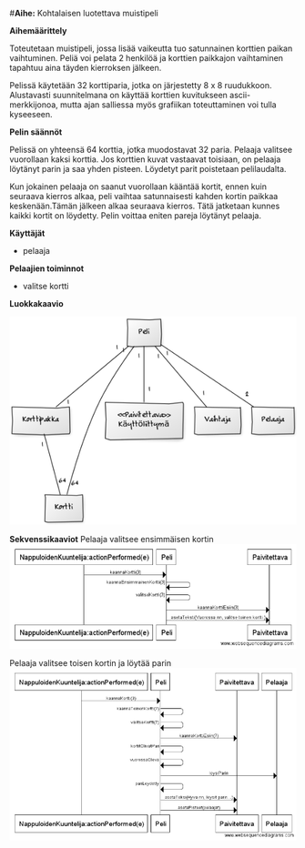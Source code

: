 #**Aihe:** Kohtalaisen luotettava muistipeli

**Aihemäärittely**

Toteutetaan muistipeli, jossa lisää vaikeutta tuo satunnainen korttien paikan vaihtuminen. Peliä voi pelata 2 henkilöä ja korttien paikkajon vaihtaminen tapahtuu aina täyden kierroksen jälkeen.

Pelissä käytetään 32 korttiparia, jotka on järjestetty 8 x 8 ruudukkoon. Alustavasti suunnitelmana on käyttää korttien kuvitukseen ascii-merkkijonoa, mutta ajan salliessa myös grafiikan toteuttaminen voi tulla kyseeseen.

**Pelin säännöt**

Pelissä on yhteensä 64 korttia, jotka muodostavat 32 paria. Pelaaja valitsee vuorollaan kaksi korttia. Jos korttien kuvat vastaavat toisiaan, on pelaaja löytänyt parin ja saa yhden pisteen. Löydetyt parit poistetaan pelilaudalta. 

Kun jokainen pelaaja on saanut vuorollaan kääntää kortit, ennen kuin seuraava kierros alkaa, peli vaihtaa satunnaisesti kahden kortin paikkaa keskenään.Tämän jälkeen alkaa seuraava kierros. Tätä jatketaan kunnes kaikki kortit on löydetty. Pelin voittaa eniten pareja löytänyt pelaaja.

**Käyttäjät** 

* pelaaja

**Pelaajien toiminnot**
  * valitse kortti

**Luokkakaavio**

![Luokkakaavio](Luokkakaavio.png)

**Sekvenssikaaviot**
Pelaaja valitsee ensimmäisen kortin
![Sekvenssikaavio1](sekvenssi1.png)

Pelaaja valitsee toisen kortin ja löytää parin
![Sekvenssikaavio2](sekvenssi2.png)

